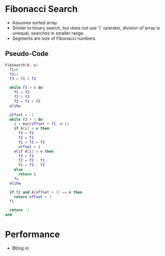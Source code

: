 <!--
  Author:  NE- https://github.com/NE-
  Date:    2022 October 26
  Purpose: Fibonacci Search Notes
-->

# Fibonacci Search
- Assumes sorted array.
- Similar to binary search, but does not use '/' operator, division of array is unequal, searches in smaller range.
- Segments are size of Fibonacci numbers.

## Pseudo-Code
```lua
FibSearch(A, e)
  f1=0
  f2=1
  f3 = f1 + f2

  while f3 < n do
    f1 = f2
    f2 = f3
    f3 = f1 + f2
  elihw

  offset = -1
  while f3 > 1 do
    i = min(offset + f1, n-1)
    if A[i] < e then
      f3 = f2
      f2 = f1
      f1 = f3 = f2
      offset = i
    elif A[i] > e then
      f3 = f1
      f2 = f2 - f1
      f1 = f3 - f2
    else 
      return i
    fi
  elihw

  if f2 and A[offset + 1] == e then
    return offset + 1
  fi

  return -1
end
```

# Performance
- **O**(log n)